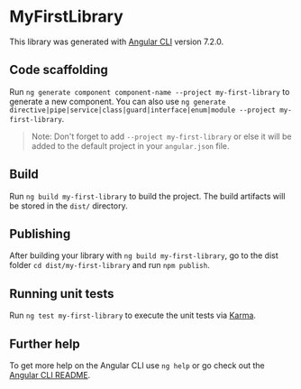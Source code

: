 # MyFirstLibrary

This library was generated with [Angular CLI](https://github.com/angular/angular-cli) version 7.2.0.

## Code scaffolding

Run `ng generate component component-name --project my-first-library` to generate a new component. You can also use `ng generate directive|pipe|service|class|guard|interface|enum|module --project my-first-library`.
> Note: Don't forget to add `--project my-first-library` or else it will be added to the default project in your `angular.json` file. 

## Build

Run `ng build my-first-library` to build the project. The build artifacts will be stored in the `dist/` directory.

## Publishing

After building your library with `ng build my-first-library`, go to the dist folder `cd dist/my-first-library` and run `npm publish`.

## Running unit tests

Run `ng test my-first-library` to execute the unit tests via [Karma](https://karma-runner.github.io).

## Further help

To get more help on the Angular CLI use `ng help` or go check out the [Angular CLI README](https://github.com/angular/angular-cli/blob/master/README.md).
